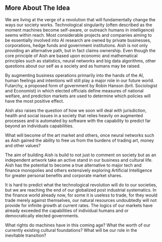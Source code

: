 ## More About The Idea

We are living at the verge of a revolution that will fundamentally change the ways our society works. Technological singularity \(often described as the moment machines become self-aware, or outreach humans in intelligence\) seems within reach. Most considerable projects and companies aiming to be essentially involved into AI research are owned by private businesses, corporations, hedge funds and government institutions. Aish is not only providing an alternative path, but in fact claims ownership. Even though the core principle of Aish are based upon economic and mathematical principles such as statistics, neural networks and big data algorithms, other questions about our self as a society and as humans may be raised.

By augmenting business operations primarily into the hands of the AI, human feelings and intentions will still play a major role in our future world. Futarchy, a proposed form of government by Robin Hanson \(brit. Sociologist and Economist\) in which elected officials define measures of national welfare, and prediction markets are used to determine which policies will have the most positive effect.

Aish also raises the question of how we soon will deal with jurisdiction, health and social issues in a society that relies heavily on augmented processes and is automated by software with the capability to predict far beyond an individuals capabilities.

What will become of the art market and others, once neural networks such as Aish gained the ability to free us from the burdens of trading art, money and other values?

The aim of building Aish is build to not just to comment on society but as an independent artwork take an active stand in our business and cultural life. Aish has the potential to become a true alternative to major tech and finance monopolies and others extensively exploring Artificial Intelligence for greater personal benefits and corporate market shares.

It is hard to predict what the technological revolution will do to our societies, but we are reaching the end of our globalized post industrial systematics. In the finance world already now, for some it is useless to trade, for they would trade merely against themselves, our natural resources undoubtedly will not provide for infinite growth at current rates. The logics of our markets have already exceeded the capabilities of individual humans and or democratically elected governments.

What rights do machines have in this coming age? What the worth of our currently existing cultural foundations? What will be our role in the inevitable transition?

